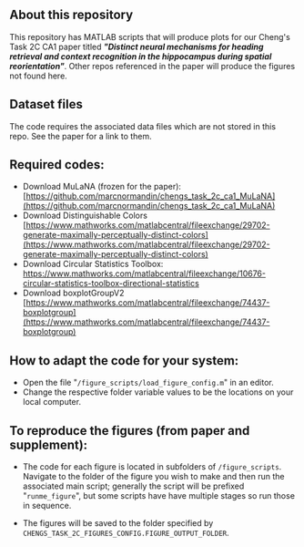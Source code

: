 ## About this repository

This repository has MATLAB scripts that will produce plots for our Cheng's Task 2C CA1 paper titled ***"Distinct neural mechanisms for heading retrieval and context recognition in the hippocampus during spatial reorientation"***. Other repos referenced in the paper will produce the figures not found here.

## Dataset files

The code requires the associated data files which are not stored in this repo. See the paper for a link to them.

## Required codes:
* Download MuLaNA (frozen for the paper): [https://github.com/marcnormandin/chengs_task_2c_ca1_MuLaNA](https://github.com/marcnormandin/chengs_task_2c_ca1_MuLaNA)
* Download Distinguishable Colors [https://www.mathworks.com/matlabcentral/fileexchange/29702-generate-maximally-perceptually-distinct-colors](https://www.mathworks.com/matlabcentral/fileexchange/29702-generate-maximally-perceptually-distinct-colors)
* Download Circular Statistics Toolbox: https://www.mathworks.com/matlabcentral/fileexchange/10676-circular-statistics-toolbox-directional-statistics
* Download boxplotGroupV2 [https://www.mathworks.com/matlabcentral/fileexchange/74437-boxplotgroup](https://www.mathworks.com/matlabcentral/fileexchange/74437-boxplotgroup)

## How to adapt the code for your system:

* Open the file "`/figure_scripts/load_figure_config.m`" in an editor.
* Change the respective folder variable values to be the locations on your local computer.

## To reproduce the figures (from paper and supplement):

* The code for each figure is located in subfolders of `/figure_scripts`. Navigate to the folder of the figure you wish to make and then run the associated main script; generally the script will be prefixed "`runme_figure`", but some scripts have have multiple stages so run those in sequence.

* The figures will be saved to the folder specified by `CHENGS_TASK_2C_FIGURES_CONFIG.FIGURE_OUTPUT_FOLDER`.
